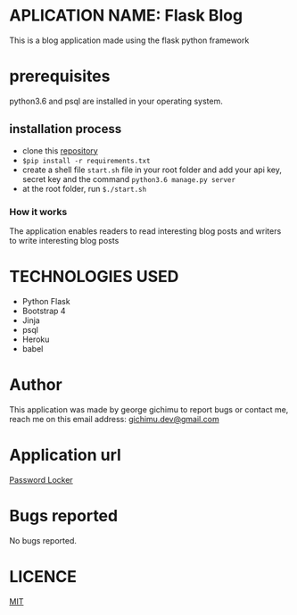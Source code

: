 # APLICATION NAME: Flask Blog

This is a blog application made using the flask python framework

# prerequisites

python3.6 and psql are installed in your operating system.

## installation process

* clone this [repository](https://github.com/gichimux/pitch-application/)
* ```$pip install -r requirements.txt```
* create a shell file ```start.sh``` file in your root folder and add your api key, secret key and the command ```python3.6 manage.py server```
* at the root folder, run ```$./start.sh```


### How it works

The application enables readers to read interesting blog posts and writers to write interesting blog posts


# TECHNOLOGIES USED

* Python Flask
* Bootstrap 4
* Jinja
* psql
* Heroku
* babel

# Author

This application was made by george gichimu
to report bugs or contact me, reach me on this email address: [gichimu.dev@gmail.com](gichimu.dev@gmail.com)

# Application url

[Password Locker](https://github.com/gichimux/my_blog1.git )

# Bugs reported

No bugs reported.

# LICENCE
[MIT](https://github.com/gichimux/pitch-application/blob/master/LICENSE)
